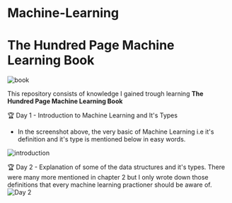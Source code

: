 # Machine-Learning

# The Hundred Page Machine Learning Book

![book](https://user-images.githubusercontent.com/109200742/211322030-6b4e2e92-c6fa-4570-a660-85abda291361.png)

This repository consists of knowledge I gained trough learning **The Hundred Page Machine Learning Book**

🏆 Day 1 - Introduction to Machine Learning and It's Types
* In the screenshot above, the very basic of Machine Learning i.e it's definition and it's type is mentioned below in easy words.


![introduction](https://user-images.githubusercontent.com/109200742/211327299-b5c84056-f7f7-4189-bfbd-f782cf8b4b2f.png)

🏆 Day 2 - Explanation of some of the data structures and it's types. There were many more mentioned in chapter 2 but I only wrote down those definitions that every machine learning practioner should be aware of.
![Day 2](https://user-images.githubusercontent.com/109200742/211782195-df435c6a-754c-4097-a004-aa9f1eea4455.png)
